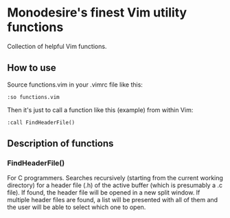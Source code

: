 # Monodesire's finest Vim utility functions

Collection of helpful Vim functions.

## How to use

Source functions.vim in your .vimrc file like this:

`:so functions.vim`

Then it's just to call a function like this (example) from within Vim:

`:call FindHeaderFile()`

## Description of functions

### FindHeaderFile()
For C programmers. Searches recursively (starting from the current working directory) for a header file (.h) of the active buffer (which is presumably a .c file). If found, the header file will be opened in a new split window. If multiple header files are found, a list will be presented with all of them and the user will be able to select which one to open.
